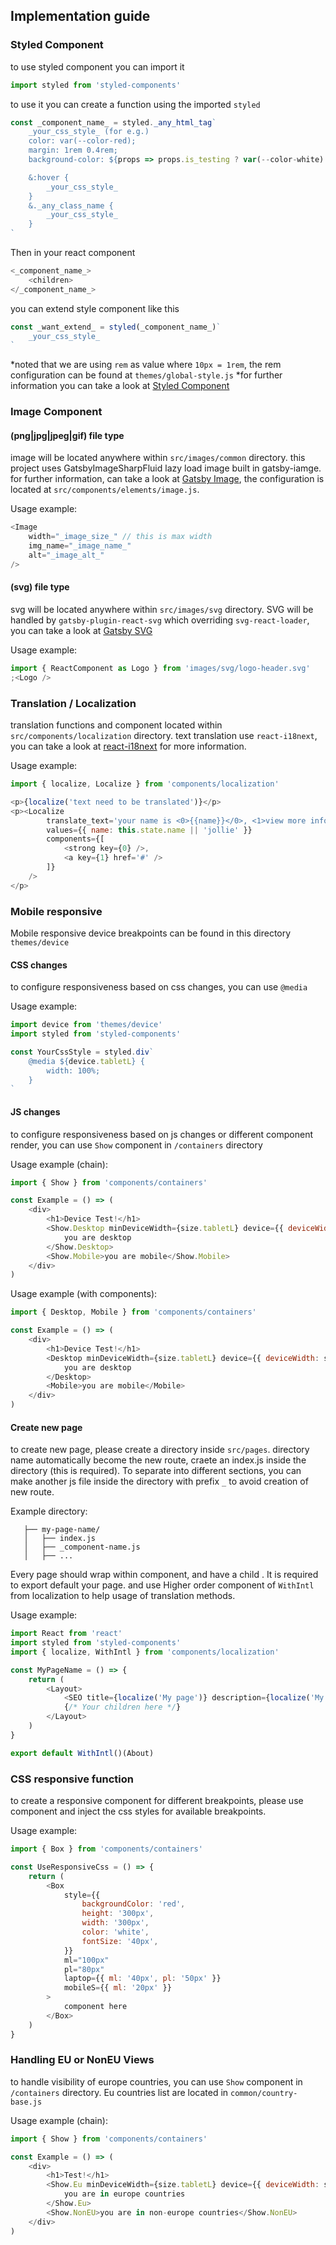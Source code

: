 ## Implementation guide

### Styled Component

to use styled component you can import it

```js
import styled from 'styled-components'
```

to use it you can create a function using the imported `styled`

```js
const _component_name_ = styled._any_html_tag`
    _your_css_style_ (for e.g.)
    color: var(--color-red);
    margin: 1rem 0.4rem;
    background-color: ${props => props.is_testing ? var(--color-white) : var(--color-black)}

    &:hover {
        _your_css_style_
    }
    &._any_class_name {
        _your_css_style_
    }
`
```

Then in your react component

```js
<_component_name_>
    <children>
</_component_name_>
```

you can extend style component like this

```js
const _want_extend_ = styled(_component_name_)`
    _your_css_style_
`
```

*noted that we are using `rem` as value where `10px = 1rem`, the rem configuration can be found at `themes/global-style.js`
*for further information you can take a look at [Styled Component](https://www.styled-components.com/)

### Image Component

#### (png|jpg|jpeg|gif) file type

image will be located anywhere within `src/images/common` directory.
this project uses GatsbyImageSharpFluid lazy load image built in gatsby-iamge. for further information, can take a look at [Gatsby Image](https://www.gatsbyjs.org/packages/gatsby-image), the configuration is located at
`src/components/elements/image.js`.

Usage example:

```js
<Image
    width="_image_size_" // this is max width
    img_name="_image_name_"
    alt="_image_alt_"
/>
```

#### (svg) file type

svg will be located anywhere within `src/images/svg` directory.
SVG will be handled by `gatsby-plugin-react-svg` which overriding `svg-react-loader`, you can take a look at [Gatsby SVG](https://www.gatsbyjs.org/packages/gatsby-plugin-react-svg/)

Usage example:

```js
import { ReactComponent as Logo } from 'images/svg/logo-header.svg'
;<Logo />
```

### Translation / Localization

translation functions and component located within `src/components/localization` directory.
text translation use `react-i18next`, you can take a look at [react-i18next](https://react.i18next.com/) for more information.

Usage example:

```js
import { localize, Localize } from 'components/localization'

<p>{localize('text need to be translated')}</p>
<p><Localize
        translate_text='your name is <0>{{name}}</0>, <1>view more info</1>'
        values={{ name: this.state.name || 'jollie' }}
        components={[
            <strong key={0} />,
            <a key={1} href='#' />
        ]}
    />
</p>
```

### Mobile responsive

Mobile responsive device breakpoints can be found in this directory `themes/device`

#### CSS changes

to configure responsiveness based on css changes, you can use `@media`

Usage example:

```js
import device from 'themes/device'
import styled from 'styled-components'

const YourCssStyle = styled.div`
    @media ${device.tabletL} {
        width: 100%;
    }
`
```

#### JS changes

to configure responsiveness based on js changes or different component render, you can use `Show` component in `/containers` directory

Usage example (chain):

```js
import { Show } from 'components/containers'

const Example = () => (
    <div>
        <h1>Device Test!</h1>
        <Show.Desktop minDeviceWidth={size.tabletL} device={{ deviceWidth: size.desktopS }}>
            you are desktop
        </Show.Desktop>
        <Show.Mobile>you are mobile</Show.Mobile>
    </div>
)
```

Usage example (with components):

```js
import { Desktop, Mobile } from 'components/containers'

const Example = () => (
    <div>
        <h1>Device Test!</h1>
        <Desktop minDeviceWidth={size.tabletL} device={{ deviceWidth: size.desktopS }}>
            you are desktop
        </Desktop>
        <Mobile>you are mobile</Mobile>
    </div>
)
```

#### Create new page

to create new page, please create a directory inside `src/pages`. directory name automatically become the new route,
craete an index.js inside the directory (this is required). To separate into different sections, you can make another js file inside the directory with prefix `_` to avoid creation of new route.

Example directory:

```
   ├── my-page-name/
   │   ├── index.js
   │   ├── _component-name.js
   │   ├── ...
```

Every page should wrap within <Layout /> component, and have a child <SEO title='' description='' />.
It is required to export default your page. and use Higher order component of `WithIntl` from localization to help usage of translation methods.

Usage example:

```js
import React from 'react'
import styled from 'styled-components'
import { localize, WithIntl } from 'components/localization'

const MyPageName = () => {
    return (
        <Layout>
            <SEO title={localize('My page')} description={localize('My page description')} />
            {/* Your children here */}
        </Layout>
    )
}

export default WithIntl()(About)
```

### CSS responsive function

to create a responsive component for different breakpoints, please use <Box> component and inject the css styles for available breakpoints.

Usage example:

```js
import { Box } from 'components/containers'

const UseResponsiveCss = () => {
    return (
        <Box
            style={{
                backgroundColor: 'red',
                height: '300px',
                width: '300px',
                color: 'white',
                fontSize: '40px',
            }}
            ml="100px"
            pl="80px"
            laptop={{ ml: '40px', pl: '50px' }}
            mobileS={{ ml: '20px' }}
        >
            component here
        </Box>
    )
}
```

### Handling EU or NonEU Views

to handle visibility of europe countries, you can use `Show` component in `/containers` directory. Eu countries list are located in `common/country-base.js`

Usage example (chain):

```js
import { Show } from 'components/containers'

const Example = () => (
    <div>
        <h1>Test!</h1>
        <Show.Eu minDeviceWidth={size.tabletL} device={{ deviceWidth: size.desktopS }}>
            you are in europe countries
        </Show.Eu>
        <Show.NonEU>you are in non-europe countries</Show.NonEU>
    </div>
)
```
